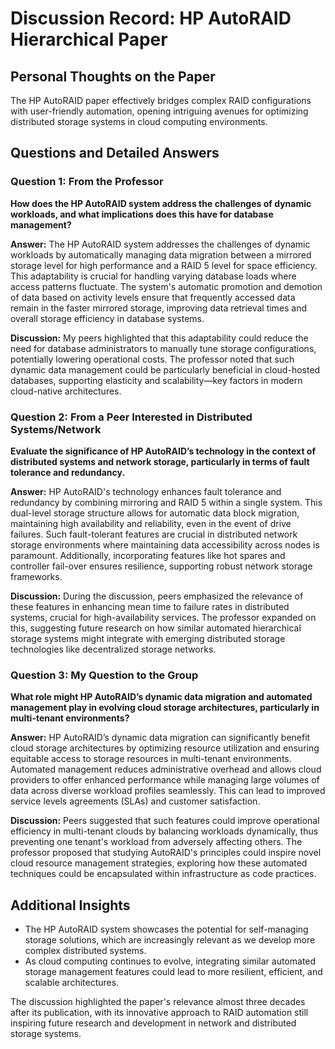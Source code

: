 # Discussion Record: HP AutoRAID Hierarchical Paper

## Personal Thoughts on the Paper
The HP AutoRAID paper effectively bridges complex RAID configurations with user-friendly automation, opening intriguing avenues for optimizing distributed storage systems in cloud computing environments.

## Questions and Detailed Answers

### Question 1: From the Professor
**How does the HP AutoRAID system address the challenges of dynamic workloads, and what implications does this have for database management?**

**Answer:**
The HP AutoRAID system addresses the challenges of dynamic workloads by automatically managing data migration between a mirrored storage level for high performance and a RAID 5 level for space efficiency. This adaptability is crucial for handling varying database loads where access patterns fluctuate. The system's automatic promotion and demotion of data based on activity levels ensure that frequently accessed data remain in the faster mirrored storage, improving data retrieval times and overall storage efficiency in database systems.

**Discussion:** My peers highlighted that this adaptability could reduce the need for database administrators to manually tune storage configurations, potentially lowering operational costs. The professor noted that such dynamic data management could be particularly beneficial in cloud-hosted databases, supporting elasticity and scalability—key factors in modern cloud-native architectures.

### Question 2: From a Peer Interested in Distributed Systems/Network
**Evaluate the significance of HP AutoRAID’s technology in the context of distributed systems and network storage, particularly in terms of fault tolerance and redundancy.**

**Answer:**
HP AutoRAID's technology enhances fault tolerance and redundancy by combining mirroring and RAID 5 within a single system. This dual-level storage structure allows for automatic data block migration, maintaining high availability and reliability, even in the event of drive failures. Such fault-tolerant features are crucial in distributed network storage environments where maintaining data accessibility across nodes is paramount. Additionally, incorporating features like hot spares and controller fail-over ensures resilience, supporting robust network storage frameworks.

**Discussion:** During the discussion, peers emphasized the relevance of these features in enhancing mean time to failure rates in distributed systems, crucial for high-availability services. The professor expanded on this, suggesting future research on how similar automated hierarchical storage systems might integrate with emerging distributed storage technologies like decentralized storage networks.

### Question 3: My Question to the Group
**What role might HP AutoRAID’s dynamic data migration and automated management play in evolving cloud storage architectures, particularly in multi-tenant environments?**

**Answer:**
HP AutoRAID’s dynamic data migration can significantly benefit cloud storage architectures by optimizing resource utilization and ensuring equitable access to storage resources in multi-tenant environments. Automated management reduces administrative overhead and allows cloud providers to offer enhanced performance while managing large volumes of data across diverse workload profiles seamlessly. This can lead to improved service levels agreements (SLAs) and customer satisfaction.

**Discussion:** Peers suggested that such features could improve operational efficiency in multi-tenant clouds by balancing workloads dynamically, thus preventing one tenant's workload from adversely affecting others. The professor proposed that studying AutoRAID's principles could inspire novel cloud resource management strategies, exploring how these automated techniques could be encapsulated within infrastructure as code practices.

## Additional Insights
- The HP AutoRAID system showcases the potential for self-managing storage solutions, which are increasingly relevant as we develop more complex distributed systems.
- As cloud computing continues to evolve, integrating similar automated storage management features could lead to more resilient, efficient, and scalable architectures.

The discussion highlighted the paper's relevance almost three decades after its publication, with its innovative approach to RAID automation still inspiring future research and development in network and distributed storage systems.